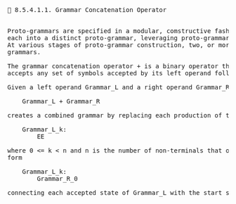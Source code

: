 <pre>
📎 8.5.4.1.1. Grammar Concatenation Operator


Proto-grammars are specified in a modular, comstructive fashion. XML Schema components such as terms, particles, attribute uses are transformed
each into a distinct proto-grammar, leveraging proto-grammars of their sub-components.
At various stages of proto-grammar construction, two, or more of proto-grammars are concatenated one after another to form more composite 
grammars.

The grammar concatenation operator + is a binary operator that creates a new grammar from its left and right grammar operands. The new Grammar
accepts any set of symbols accepted by its left operand followed by any set of symbols accepted by its right operand.

Given a left operand Grammar_L and a right operand Grammar_R, the following operation

    Grammar_L + Grammar_R 

creates a combined grammar by replacing each production of the from

    Grammar_L_k:
        EE
        
where 0 &lt;= k &lt; n and n is the number of non-terminals that occur on the left-hand side of productions in Grammar_L, with a production of the 
form 

    Grammar_L_k:
        Grammar_R_0

connecting each accepted state of Grammar_L with the start state of Grammar_R.


</pre>


